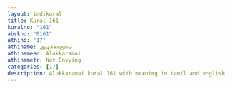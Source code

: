 ```yaml
---
layout: indikural
title: Kural 161
kuralno: "161"
abskno: "0161"
athino: "17"
athiname: அழுக்காறாமை
athinameen: Alukkaramai
athinametr: Not Envying
categories: [17]
description: Alukkaramai kural 161 with meaning in tamil and english 
---
```


